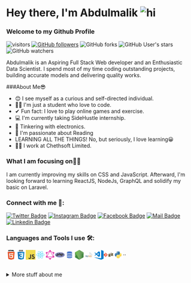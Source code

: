 # Hey there, I'm Abdulmalik <img src="https://user-images.githubusercontent.com/1303154/88677602-1635ba80-d120-11ea-84d8-d263ba5fc3c0.gif" width="28px" alt="hi">
### Welcome to my Github Profile
![visitors](https://visitor-badge.laobi.icu/badge?page_id=devProMaleek.devProMaleek)
[![GitHub followers](https://img.shields.io/github/followers/devProMaleek.svg?style=social&label=Follow)](https://github.com/devProMaleek?tab=followers)
![GitHub forks](https://img.shields.io/github/forks/devProMaleek/devProMaleek?style=social)
![GitHub User's stars](https://img.shields.io/github/stars/devProMaleek?style=social)
![GitHub watchers](https://img.shields.io/github/watchers/devProMaleek/devProMaleek?style=social)


Abdulmalik is an Aspiring Full Stack Web developer and an Enthusiastic Data Scientist. I spend most of my time coding outstanding projects, building accurate models and delivering quality works.

###About Me😎

- 😊 I see myself as a curious and self-directed individual.
- 👨‍🎓 I'm just a student who love to code.
- ✔ Fun fact: I love to play online games and exercise.
- 💻 I'm currently taking SideHustle internship.
- 🔌 Tinkering with electronics.
- 📖 I'm passionate about Reading
- LEARNING ALL THE THINGS! No, but seriously, I love learning😀
- 👨‍💻 I work at Chethsoft Limited.

### What I am focusing on👨‍💻
I am currently improving my skills on CSS and JavaScript. Afterward, I'm looking forward to learning ReactJS, NodeJs, GraphQL and solidify my basic on Laravel.

### Connect with me 🔗:

[![Twitter Badge](https://img.shields.io/badge/-devpromaleek-1ca0f1?style=flat&labelColor=1ca0f1&logo=twitter&logoColor=white&link=https://twitter.com/devpromaleek)](https://twitter.com/devpromaleek)
[![Instagram Badge](https://img.shields.io/badge/-devpromaleek-e84393?style=flat&labelColor=e84393&logo=instagram&logoColor=white)](https://instagram.com/devpromaleek)
[![Facebook Badge](https://img.shields.io/badge/-Adebayo-0e76a8?style=flat&labelColor=blue&logo=facebook&logoColor=white)](https://facebook.com/adebayo.adeola.99)
[![Mail Badge](https://img.shields.io/badge/-milikiadbay-c0392b?style=flat&labelColor=c0392b&logo=gmail&logoColor=white)](mailto:milikiadbay@gmail.com)
[![Linkedin Badge](https://img.shields.io/badge/-Abdulmalik-0e76a8?style=flat&labelColor=0e76a8&logo=linkedin&logoColor=white)](https://www.linkedin.com/in/abdulmalik-adebayo-3a0608191)

### Languages and Tools I use 🛠️:
<img align="left" alt="HTML5" width="26px" src="https://raw.githubusercontent.com/github/explore/80688e429a7d4ef2fca1e82350fe8e3517d3494d/topics/html/html.png" />
<img align="left" alt="css3" width="26px" src="https://raw.githubusercontent.com/github/explore/80688e429a7d4ef2fca1e82350fe8e3517d3494d/topics/css/css.png" />
<img align="left" alt="JavaScript" width="26px" src="https://raw.githubusercontent.com/github/explore/80688e429a7d4ef2fca1e82350fe8e3517d3494d/topics/javascript/javascript.png" />
<img align="left" alt="React" width="26px" src="https://raw.githubusercontent.com/github/explore/80688e429a7d4ef2fca1e82350fe8e3517d3494d/topics/react/react.png" />
<img align="left" alt="GraphQL" width="26px" src="https://raw.githubusercontent.com/github/explore/80688e429a7d4ef2fca1e82350fe8e3517d3494d/topics/graphql/graphql.png" />
<img align="left" alt="php" width="26px" src="https://raw.githubusercontent.com/github/explore/361e2821e2dea67711cde99c9c40ed357061cf27/topics/php/php.png" />
<img align="left" alt="SQL" width="26px" src="https://raw.githubusercontent.com/github/explore/80688e429a7d4ef2fca1e82350fe8e3517d3494d/topics/sql/sql.png" />
<img align="left" alt="Node.js" width="26px" src="https://raw.githubusercontent.com/github/explore/80688e429a7d4ef2fca1e82350fe8e3517d3494d/topics/nodejs/nodejs.png" />
<img align="left" alt="MySQL" width="26px" src="https://raw.githubusercontent.com/github/explore/80688e429a7d4ef2fca1e82350fe8e3517d3494d/topics/mysql/mysql.png" />
<img align="left" alt="Visual Studio Code" width="26px" src="https://raw.githubusercontent.com/github/explore/80688e429a7d4ef2fca1e82350fe8e3517d3494d/topics/visual-studio-code/visual-studio-code.png" />
<img align="left" alt="Git" width="26px" src="https://raw.githubusercontent.com/github/explore/80688e429a7d4ef2fca1e82350fe8e3517d3494d/topics/git/git.png" />
<img align="left" alt="python" width="26px" src="https://raw.githubusercontent.com/github/explore/80688e429a7d4ef2fca1e82350fe8e3517d3494d/topics/python/python.png" />..

#
<details>
<summary>
More stuff about me
</summary>

### GitHub Stats
[![Abdulmalik's GitHub stats](https://github-readme-stats.vercel.app/api?username=devProMaleek&show_icons=true&theme=tokyonight)](https://github.com/anuraghazra/github-readme-stats)
[![Top Langs](https://github-readme-stats.vercel.app/api/top-langs/?username=devProMaleek&theme=tokyonight)](https://github.com/anuraghazra/github-readme-stats)
[![Abdulmalik's wakatime stats](https://github-readme-stats.vercel.app/api/wakatime?username=@devProMaleek&theme=tokyonight)](https://github.com/anuraghazra/github-readme-stats)


